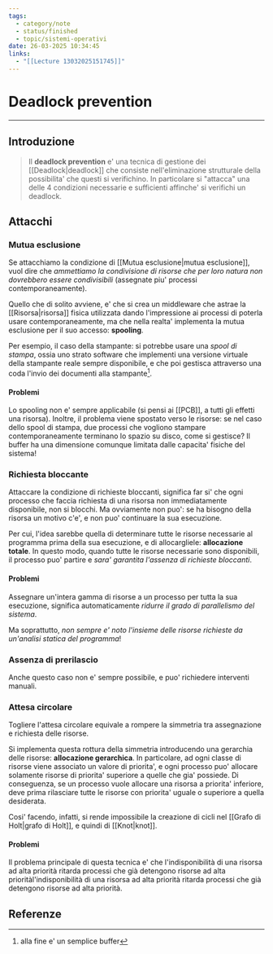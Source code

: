 ```yaml
---
tags:
  - category/note
  - status/finished
  - topic/sistemi-operativi
date: 26-03-2025 10:34:45
links:
  - "[[Lecture 13032025151745]]"
---
```

# Deadlock prevention
---
## Introduzione
> Il **deadlock prevention** e' una tecnica di gestione dei [[Deadlock|deadlock]] che consiste nell'eliminazione strutturale della possibilita' che questi si verifichino. In particolare si "attacca" una delle 4 condizioni necessarie e sufficienti affinche' si verifichi un deadlock.

## Attacchi
### Mutua esclusione
Se attacchiamo la condizione di [[Mutua esclusione|mutua esclusione]], vuol dire che _ammettiamo la condivisione di risorse che per loro natura non dovrebbero essere condivisibili_ (assegnate piu' processi contemporaneamente).

Quello che di solito avviene, e' che si crea un middleware che astrae la [[Risorsa|risorsa]] fisica utilizzata dando l'impressione ai processi di poterla usare contemporaneamente, ma che nella realta' implementa la mutua esclusione per il suo accesso: **spooling**.

Per esempio, il caso della stampante: si potrebbe usare una _spool di stampa_, ossia uno strato software che implementi una versione virtuale della stampante reale sempre disponibile, e che poi gestisca attraverso una coda l'invio dei documenti alla stampante[^1].

#### Problemi
Lo spooling non e' sempre applicabile (si pensi ai [[PCB]], a tutti gli effetti una risorsa). Inoltre, il problema viene spostato verso le risorse: se nel caso dello spool di stampa, due processi che vogliono stampare contemporaneamente terminano lo spazio su disco, come si gestisce? Il buffer ha una dimensione comunque limitata dalle capacita' fisiche del sistema!

### Richiesta bloccante
Attaccare la condizione di richieste bloccanti, significa far si' che ogni processo che faccia richiesta di una risorsa non immediatamente disponibile, non si blocchi. Ma ovviamente non puo': se ha bisogno della risorsa un motivo c'e', e non puo' continuare la sua esecuzione.

Per cui, l'idea sarebbe quella di determinare tutte le risorse necessarie al programma prima della sua esecuzione, e di allocargliele: **allocazione totale**. In questo modo, quando tutte le risorse necessarie sono disponibili, il processo puo' partire e _sara' garantita l'assenza di richieste bloccanti_.

#### Problemi
Assegnare un'intera gamma di risorse a un processo per tutta la sua esecuzione, significa automaticamente _ridurre il grado di parallelismo del sistema_.

Ma soprattutto, _non sempre e' noto l'insieme delle risorse richieste da un'analisi statica del programma_!

### Assenza di prerilascio
Anche questo caso non e' sempre possibile, e puo' richiedere interventi manuali.

### Attesa circolare
Togliere l'attesa circolare equivale a rompere la simmetria tra assegnazione e richiesta delle risorse.

Si implementa questa rottura della simmetria introducendo una gerarchia delle risorse: **allocazione gerarchica**. In particolare, ad ogni classe di risorse viene associato un valore di priorita', e ogni processo puo' allocare solamente risorse di priorita' superiore a quelle che gia' possiede. Di conseguenza, se un processo vuole allocare una risorsa a priorita' inferiore, deve prima rilasciare tutte le risorse con priorita' uguale o superiore a quella desiderata.

Cosi' facendo, infatti, si rende impossibile la creazione di cicli nel [[Grafo di Holt|grafo di Holt]], e quindi di [[Knot|knot]].

#### Problemi
Il problema principale di questa tecnica e' che l'indisponibilità di una risorsa ad alta priorità ritarda processi che già detengono risorse ad alta prioritàl'indisponibilità di una risorsa ad alta priorità ritarda processi che già detengono risorse ad alta priorità.

## Referenze

[^1]: alla fine e' un semplice buffer
